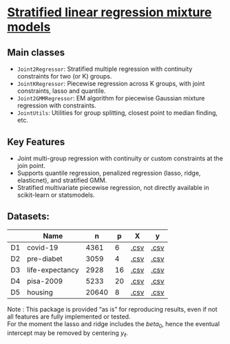 # <br>
# **<u> Stratified linear regression mixture models </u>** <br>

## Main classes

- `Joint2Regressor`: Stratified multiple regression with continuity constraints for two (or K) groups.
- `JointKRegressor`: Piecewise regression across K groups, with joint constraints, lasso and quantile.
- `Joint2GMMRegressor`: EM algorithm for piecewise Gaussian mixture regression with constraints.
- `JointUtils`: Utilities for group splitting, closest point to median finding, etc.

## Key Features

- Joint multi-group regression with continuity or custom constraints at the join point.
- Supports quantile regression, penalized regression (lasso, ridge, elasticnet), and stratified GMM.
- Stratified multivariate piecewise regression, not directly available in scikit-learn or statsmodels.

## Datasets:

|     | Name | n | p | X | y |
| --- | --- | --- | --- | --- | --- |
D1 | covid-19        | 4361  | 6   | [.csv](https://github.com/rpriam/stratifreg-code/blob/main/datasets/Xf_all_datasurvey.csv) | [.csv](https://github.com/rpriam/stratifreg-code/blob/main/datasets/yf_all_datasurvey.csv) |
D2 | pre-diabet      | 3059  | 4   | [.csv](https://github.com/rpriam/stratifreg-code/blob/main/datasets/Xf_all_prediabet.csv) | [.csv](https://github.com/rpriam/stratifreg-code/blob/main/datasets/yf_all_prediabet.csv) |
D3 | life-expectancy | 2928  | 16  | [.csv](https://github.com/rpriam/stratifreg-code/blob/main/datasets/Xf_all_lifeexpectancy.csv) | [.csv](https://github.com/rpriam/stratifreg-code/blob/main/datasets/yf_all_lifeexpectancy.csv) |
D4 | pisa-2009       | 5233  | 20  | [.csv](https://github.com/rpriam/stratifreg-code/blob/main/datasets/Xf_all_pisa2009.csv) | [.csv](https://github.com/rpriam/stratifreg-code/blob/main/datasets/yf_all_pisa2009.csv) |
D5 | housing         | 20640 | 8   | [.csv](https://github.com/rpriam/stratifreg-code/blob/main/datasets/Xf_all_california_housing.csv) | [.csv](https://github.com/rpriam/stratifreg-code/blob/main/datasets/yf_all_california_housing.csv) |

Note : This package is provided “as is” for reproducing results, even if not all features are fully implemented or tested. <br>
For the moment the lasso and ridge includes the $beta_0$, hence the eventual intercept may be removed by centering $y_\ell$.
